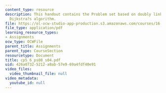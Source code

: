 ```yaml
---
content_type: resource
description: This handout contains the Problem set based on doubly linked lists and
  Dijkstra?s algorithm.
file: https://ol-ocw-studio-app-production.s3.amazonaws.com/courses/16-01-unified-engineering-i-ii-iii-iv-fall-2005-spring-2006/426a07325212a8ab57e969a4fdf40e91_cp5_6_ps08_s04.pdf
file_type: application/pdf
learning_resource_types:
- Assignments
ocw_type: OCWFile
parent_title: Assignments
parent_type: CourseSection
resourcetype: Document
title: cp5_6_ps08_s04.pdf
uid: 426a0732-5212-a8ab-57e9-69a4fdf40e91
video_files:
  video_thumbnail_file: null
video_metadata:
  youtube_id: null
---
```

